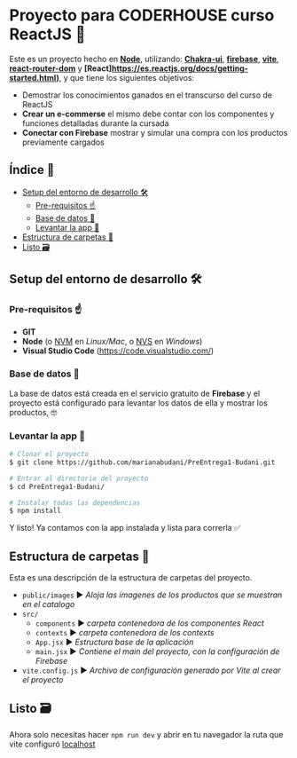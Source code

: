 # Proyecto para CODERHOUSE curso ReactJS 💬

Este es un proyecto hecho en **[Node](https://nodejs.org/)**, utilizando: **[Chakra-ui](https://chakra-ui.com/getting-started)**, **[firebase](https://firebase.google.com/docs?hl=es)**, **[vite](https://vitejs.dev/guide/)**, **[react-router-dom](https://www.npmjs.com/package/react-router-dom)** y  **[React]https://es.reactjs.org/docs/getting-started.html)**, y que tiene los siguientes objetivos:

- Demostrar los conocimientos ganados en el transcurso del curso de ReactJS
- **Crear un e-commerse** el mismo debe contar con los componentes y funciones detalladas durante la cursada
- **Conectar con Firebase** mostrar y simular una compra con los productos previamente cargados

## Índice 📑

- [Setup del entorno de desarrollo 🛠️](#setup-del-entorno-de-desarrollo-%EF%B8%8F)
  - [Pre-requisitos ☝️](#pre-requisitos-%EF%B8%8F)
  - [Base de datos 💾](#base-de-datos-)
  - [Levantar la app 🙌](#levantar-la-app-)
- [Estructura de carpetas 📁](#estructura-de-carpetas-)
- [Listo 🗃️](#listo-%EF%B8%8F)

## Setup del entorno de desarrollo 🛠️

### Pre-requisitos ☝️

- **GIT**
- **Node** (o [NVM](https://github.com/nvm-sh/nvm) en *Linux/Mac*, o [NVS](https://github.com/jasongin/nvs) en *Windows*)
- **Visual Studio Code**  (https://code.visualstudio.com/)

### Base de datos 💾

La base de datos está creada en el servicio gratuito de **Firebase** y el proyecto está configurado para levantar los datos de ella y mostrar los productos,  🤓

### Levantar la app 🙌

```sh
# Clonar el proyecto
$ git clone https://github.com/marianabudani/PreEntrega1-Budani.git

# Entrar al directorio del proyecto
$ cd PreEntrega1-Budani/

# Instalar todas las dependencias
$ npm install
```

Y listo! Ya contamos con la app instalada y lista para correrla ✅

## Estructura de carpetas 📁

Esta es una descripción de la estructura de carpetas del proyecto.

- `public/images` ▶️ *Aloja las imagenes de los productos que se muestran en el catalogo*
- `src/`
  - `components` ▶️ *carpeta contenedora de los componentes React*
  - `contexts` ▶️ *carpeta contenedora de los contexts*
  - `App.jsx` ▶️ *Estructura base de la aplicación*
  - `main.jsx` ▶️ *Contiene el main del proyecto, con la configuración de Firebase*
- `vite.config.js` ▶️ *Archivo de configuración generado por Vite al crear el proyecto*

## Listo 🗃️

Ahora solo necesitas hacer `npm run dev` y abrir en tu navegador la ruta que vite configuró [localhost](http://127.0.0.1:5173/)